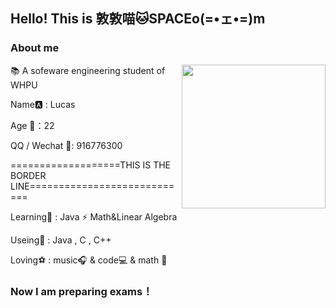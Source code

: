 

## Hello!    This is 敦敦喵🐱SPACEo(=•ェ•=)m

### About me
<img align='right' src="https://media.giphy.com/media/M9gbBd9nbDrOTu1Mqx/giphy.gif" width="230">

📚 A sofeware engineering student of WHPU
  
  Name🅰 : Lucas
  
  Age 💫：22
  
  QQ / Wechat 🐧: 916776300
  
===================THIS IS THE BORDER LINE============================

Learning🎨 : Java ⚡ Math&Linear Algebra

Useing🔎 : Java , C , C++

Loving⚽ :  music🎧 & code💻 & math 💙



### Now I am preparing exams！

